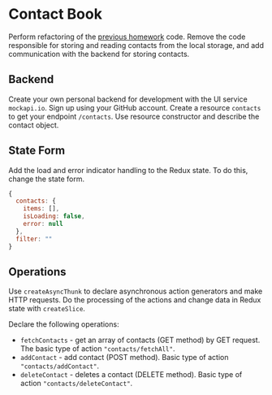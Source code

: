 # Contact Book

Perform refactoring of the
[previous homework](https://github.com/Iryna-Holova/goit-react-woolf-hw-06-phonebook)
code. Remove the code responsible for storing and reading contacts from the
local storage, and add communication with the backend for storing contacts.

## Backend

Create your own personal backend for development with the UI service
`mockapi.io`. Sign up using your GitHub account. Create a resource `contacts` to
get your endpoint `/contacts`. Use resource constructor and describe the contact
object.

## State Form

Add the load and error indicator handling to the Redux state. To do this, change
the state form.

```js
{
  contacts: {
    items: [],
    isLoading: false,
    error: null
  },
  filter: ""
}
```

## Operations

Use `createAsyncThunk` to declare asynchronous action generators and make HTTP
requests. Do the processing of the actions and change data in Redux state with
`createSlice`.

Declare the following operations:

- `fetchContacts` - get an array of contacts (GET method) by GET request. The
  basic type of action `"contacts/fetchAll"`.
- `addContact` - add contact (POST method). Basic type of action
  `"contacts/addContact"`.
- `deleteContact` - deletes a contact (DELETE method). Basic type of action
  `"contacts/deleteContact"`.
